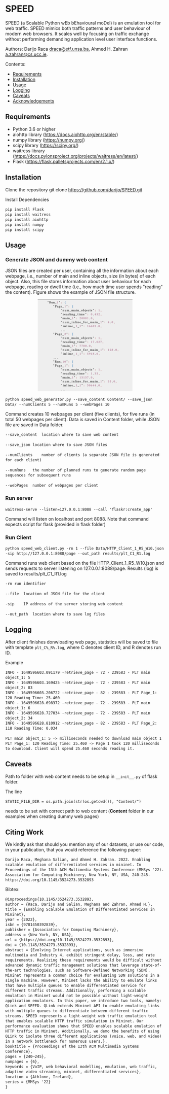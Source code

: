 # SPEED
SPEED (a Scalable Python wEb bEhavioural moDel) is an emulation tool for web traffic. SPEED mimics both traffic patterns and user behaviour of modern web browsers. It scales well by focusing on traffic exchange without performing demanding application level user interface functions.

Authors: Darijo Raca <draca@etf.unsa.ba>, Ahmed H. Zahran <a.zahran@cs.ucc.ie>.



Contents:

- [Requirements](#requirements)
- [Installation](#installation)
- [Usage](#usage)
- [Logging](#logging)
- [Caveats](#caveats)
- [Acknowledgements](#acknowledgements)




## Requirements

- Python 3.6 or higher
- aiohttp library (https://docs.aiohttp.org/en/stable/)
- numpy library (https://numpy.org/)
- scipy library (https://scipy.org/)
- waitress library (https://docs.pylonsproject.org/projects/waitress/en/latest/)
- Flask (https://flask.palletsprojects.com/en/2.1.x/)

## Installation

Clone the repository
	git clone https://github.com/darijo/SPEED.git
	
Install Dependencies
   	
   	pip install Flask
   	pip install waitress
   	pip install aiohttp
   	pip install numpy
   	pip install scipy
   
   
## Usage

### Generate JSON and dummy web content

JSON files are created per user, containing all the information about each webpage, i.e., number of main and inline objects, size (in bytes) of each object. Also, this file stores information about user 
	behaviour for each webpage, reading or dwell time (i.e., how much time user spends "reading" the content). Figure shows the example of JSON file structure.

<p align="center">
<img src="json_example.png" alt="json example" width="300">
</p>


   	python speed_web_generator.py --save_content Content/ --save_json Data/ --numClients 5 --numRuns 5 --webPages 10
     
Command creates 10 webpages per client (five clients), for five runs (in total 50 webpages per client). Data is saved in Content folder, while JSON file are saved in Data folder.
   
   	--save_content	location where to save web content
   
   	--save_json	location where to save JSON files
   
   	--numClients	number of clients (a separate JSON file is generated for each client)
   
   	--numRuns	the number of planned runs to generate random page sequences for subsequent runs
   
   	--webPages	number of webpages per client
   
### Run server

	waitress-serve --listen=127.0.0.1:8088 --call 'flaskr:create_app'
   
Command will listen on localhost and port 8088. Note that command expects script for flask (provided in flask folder)


### Run Client
	python speed_web_client.py -rn 1 --file Data/HTTP_Client_1_R5_W10.json  -sip http://127.0.0.1:8088/page --out_path results/plt_C1_R1.log
	
Command runs web client based on the file HTTP_Client_1_R5_W10.json and sends requests to server listening on 127.0.0.1:8088/page. Results (log) is saved to results/plt_C1_R1.log

	-rn	run identifier
   
   	--file	location of JSON file for the client
   
   	-sip	IP address of the server storing web content
   
   	--out_path	location where to save log files

## Logging

After client finishes donwloading web page, statistics will be saved to file with template `plt_C%_R%.log`, where C denotes client ID, and R denotes run ID.

Example

	INFO - 1649596603.091179 -retrieve_page - 72 - 239583 - PLT main object_1: 5
    INFO - 1649596603.169425 -retrieve_page - 72 - 239583 - PLT main object_2: 83
	INFO - 1649596603.206722 -retrieve_page - 82 - 239583 - PLT Page_1: 120 Reading Time: 25.460
	INFO - 1649596628.698372 -retrieve_page - 72 - 239583 - PLT main object_1: 6
	INFO - 1649596628.727034 -retrieve_page - 72 - 239583 - PLT main object_2: 34
	INFO - 1649596628.810912 -retrieve_page - 82 - 239583 - PLT Page_2: 118 Reading Time: 0.034

	PLT main object_1: 5 -> milliseconds needed to download main object 1
	PLT Page_1: 120 Reading Time: 25.460 -> Page 1 took 120 milliseconds to download. Client will spend 25.460 seconds reading it.



## Caveats

Path to folder with web content needs to be setup in ```__init__.py``` of flask folder. 

The line
 
	STATIC_FILE_DIR = os.path.join(str(os.getcwd()), "Content/")

needs to be set with correct path to web content (**Content** folder in our examples when creating dummy web pages)


## Citing Work
	
We kindly ask that should you mention any of our datasets, or use our code, in your publication, that you would reference the following paper:
	
	Darijo Raca, Meghana Salian, and Ahmed H. Zahran. 2022. Enabling scalable emulation of differentiated services in mininet. In Proceedings of the 13th ACM Multimedia Systems Conference (MMSys '22). Association for Computing Machinery, New York, NY, USA, 240–245. https://doi.org/10.1145/3524273.3532893
	
Bibtex:
	
```
@inproceedings{10.1145/3524273.3532893,
author = {Raca, Darijo and Salian, Meghana and Zahran, Ahmed H.},
title = {Enabling Scalable Emulation of Differentiated Services in Mininet},
year = {2022},
isbn = {9781450392839},
publisher = {Association for Computing Machinery},
address = {New York, NY, USA},
url = {https://doi.org/10.1145/3524273.3532893},
doi = {10.1145/3524273.3532893},
abstract = {Evolving Internet applications, such as immersive multimedia and Industry 4, exhibit stringent delay, loss, and rate requirements. Realizing these requirements would be difficult without advanced dynamic traffic management solutions that leverage state-of-the-art technologies, such as Software-Defined Networking (SDN). Mininet represents a common choice for evaluating SDN solutions in a single machine. However, Mininet lacks the ability to emulate links that have multiple queues to enable differentiated service for different traffic streams. Additionally, performing a scalable emulation in Mininet would not be possible without light-weight application emulators. In this paper, we introduce two tools, namely: QLink and SPEED. QLink extends Mininet API to enable emulating links with multiple queues to differentiate between different traffic streams. SPEED represents a light-weight web traffic emulation tool that enables scalable HTTP traffic simulation in Mininet. Our performance evaluation shows that SPEED enables scalable emulation of HTTP traffic in Mininet. Additionally, we demo the benefits of using QLink to isolate three different applications (voice, web, and video) in a network bottleneck for numerous users.},
booktitle = {Proceedings of the 13th ACM Multimedia Systems Conference},
pages = {240–245},
numpages = {6},
keywords = {VoIP, web behavioral modelling, emulation, web traffic, adaptive video streaming, mininet, differentiated services},
location = {Athlone, Ireland},
series = {MMSys '22}
}	
```   


	
